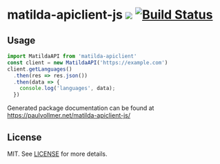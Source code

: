 # matilda-apiclient-js ![](https://img.shields.io/badge/version-0.1.5-blue.svg) [![Build Status](https://travis-ci.org/paulvollmer/matilda-apiclient-js.svg?branch=master)](https://travis-ci.org/paulvollmer/matilda-apiclient-js)

## Usage

```js
import MatildaAPI from 'matilda-apiclient'
const client = new MatildaAPI('https://example.com')
client.getLanguages()
  .then(res => res.json())
  .then(data => {
    console.log('languages', data);
  })
```

Generated package documentation can be found at https://paulvollmer.net/matilda-apiclient-js/

## License

MIT. See [LICENSE](LICENSE) for more details.
